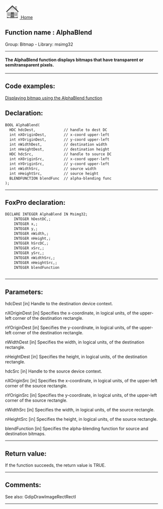 [<img src="../../images/home.png"> Home ](https://github.com/VFPX/Win32API)  

## Function name : AlphaBlend
Group: Bitmap - Library: msimg32    
***  


#### The AlphaBlend function displays bitmaps that have transparent or semitransparent pixels.
***  


## Code examples:
[Displaying bitmap using the AlphaBlend function](../../samples/sample_293.md)  

## Declaration:
```foxpro  
BOOL AlphaBlend(
  HDC hdcDest,             // handle to dest DC
  int nXOriginDest,        // x-coord upper-left
  int nYOriginDest,        // y-coord upper-left
  int nWidthDest,          // destination width
  int nHeightDest,         // destination height
  HDC hdcSrc,              // handle to source DC
  int nXOriginSrc,         // x-coord upper-left
  int nYOriginSrc,         // y-coord upper-left
  int nWidthSrc,           // source width
  int nHeightSrc,          // source height
  BLENDFUNCTION blendFunc  // alpha-blending func
);  
```  
***  


## FoxPro declaration:
```foxpro  
DECLARE INTEGER AlphaBlend IN Msimg32;
	INTEGER hDestDC,;
	INTEGER x,;
	INTEGER y,;
	INTEGER nWidth,;
	INTEGER nHeight,;
	INTEGER hSrcDC,;
	INTEGER xSrc,;
	INTEGER ySrc,;
	INTEGER nWidthSrc,;
	INTEGER nHeightSrc,;
	INTEGER blendFunction
  
```  
***  


## Parameters:
hdcDest 
[in] Handle to the destination device context. 

nXOriginDest 
[in] Specifies the x-coordinate, in logical units, of the upper-left corner of the destination rectangle. 

nYOriginDest 
[in] Specifies the y-coordinate, in logical units, of the upper-left corner of the destination rectangle. 

nWidthDest 
[in] Specifies the width, in logical units, of the destination rectangle. 

nHeightDest 
[in] Specifies the height, in logical units, of the destination rectangle. 

hdcSrc 
[in] Handle to the source device context. 

nXOriginSrc 
[in] Specifies the x-coordinate, in logical units, of the upper-left corner of the source rectangle. 

nYOriginSrc 
[in] Specifies the y-coordinate, in logical units, of the upper-left corner of the source rectangle. 

nWidthSrc 
[in] Specifies the width, in logical units, of the source rectangle. 

nHeightSrc 
[in] Specifies the height, in logical units, of the source rectangle. 

blendFunction 
[in] Specifies the alpha-blending function for source and destination bitmaps.  
***  


## Return value:
If the function succeeds, the return value is TRUE.  
***  


## Comments:
See also: GdipDrawImageRectRectI   
  
***  

